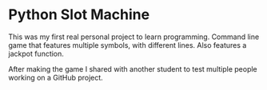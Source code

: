 # Python Slot Machine
This was my first real personal project to learn programming.
Command line game that features multiple symbols, with different lines.
Also features a jackpot function.

After making the game I shared with another student to test multiple people working on a GitHub project.
